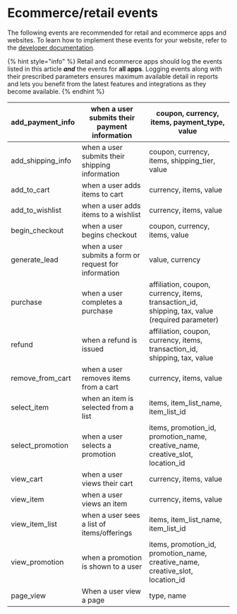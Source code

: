 # Ecommerce/retail events

The following events are recommended for retail and ecommerce apps and websites. To learn how to implement these events for your website, refer to the [developer documentation](../events-reference.md).

{% hint style="info" %}
Retail and ecommerce apps should log the events listed in this article _**and**_ the events for **all apps**. Logging events along with their prescribed parameters ensures maximum available detail in reports and lets you benefit from the latest features and integrations as they become available.
{% endhint %}

| add\_payment\_info  | when a user submits their payment information         | coupon, currency, items, payment\_type, value                                                    |
| ------------------- | ----------------------------------------------------- | ------------------------------------------------------------------------------------------------ |
| add\_shipping\_info | when a user submits their shipping information        | coupon, currency, items, shipping\_tier, value                                                   |
| add\_to\_cart       | when a user adds items to cart                        | currency, items, value                                                                           |
| add\_to\_wishlist   | when a user adds items to a wishlist                  | currency, items, value                                                                           |
| begin\_checkout     | when a user begins checkout                           | coupon, currency, items, value                                                                   |
| generate\_lead      | when a user submits a form or request for information | value, currency                                                                                  |
| purchase            | when a user completes a purchase                      | affiliation, coupon, currency, items, transaction\_id, shipping, tax, value (required parameter) |
| refund              | when a refund is issued                               | affiliation, coupon, currency, items, transaction\_id, shipping, tax, value                      |
| remove\_from\_cart  | when a user removes items from a cart                 | currency, items, value                                                                           |
| select\_item        | when an item is selected from a list                  | items, item\_list\_name, item\_list\_id                                                          |
| select\_promotion   | when a user selects a promotion                       | items, promotion\_id, promotion\_name, creative\_name, creative\_slot, location\_id              |
| view\_cart          | when a user views their cart                          | currency, items, value                                                                           |
| view\_item          | when a user views an item                             | currency, items, value                                                                           |
| view\_item\_list    | when a user sees a list of items/offerings            | items, item\_list\_name, item\_list\_id                                                          |
| view\_promotion     | when a promotion is shown to a user                   | items, promotion\_id, promotion\_name, creative\_name, creative\_slot, location\_id              |
| page\_view          | When a user view a page                               | type, name                                                                                       |
